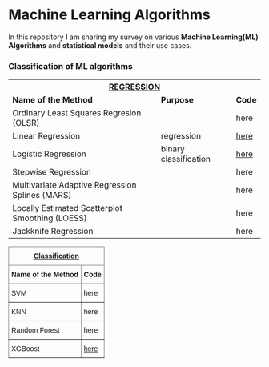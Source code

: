 # Machine Learning Algorithms

In this repository I am sharing my survey on various **Machine Learning(ML) Algorithms** and **statistical models** and their use cases.

###                                         Classification of ML algorithms

 <table>
  <tr>
    <th colspan="3"><span style="font-weight:bold;text-decoration:underline">REGRESSION</span><br></th>
  </tr>
  <tr>
    <td><span style="font-weight:bold">Name of the Method</span></td>
    <td><span style="font-weight:bold">Purpose</span></td>
    <td><span style="font-weight:bold">Code</span></td>
  </tr>
  <tr>
    <td>Ordinary Least Squares Regresion (OLSR)</td>
    <td></td>
    <td>here</td>
  </tr>
  <tr>
    <td>Linear Regression</td>
    <td>regression</td>
    <td><a href="https://github.com/abhinabasaha/Machine_Learning_Algorithms/tree/master/Regression/Linear_Regression">here</td>
  </tr>
  <tr>
    <td>Logistic Regression</td>
    <td>binary classification</td>
    <td><a href="https://github.com/abhinabasaha/Machine_Learning_Algorithms/tree/master/Regression/Logistic_Regression">here</td>
  </tr>
  <tr>
    <td>Stepwise Regression</td>
    <td></td>
    <td>here</td>
  </tr>
  <tr>
    <td>Multivariate Adaptive Regression Splines (MARS)</td>
    <td></td>
    <td>here</td>
  </tr>
  <tr>
    <td>Locally Estimated Scatterplot Smoothing (LOESS)</td>
    <td></td>
    <td>here</td>
  </tr>
  <tr>
    <td>Jackknife Regression</td>
    <td></td>
    <td>here</td>
  </tr>
</table>


<style type="text/css">
.tg  {border-collapse:collapse;border-spacing:0;}
.tg td{border-color:black;border-style:solid;border-width:1px;font-family:Arial, sans-serif;font-size:14px;
  overflow:hidden;padding:10px 5px;word-break:normal;}
.tg th{border-color:black;border-style:solid;border-width:1px;font-family:Arial, sans-serif;font-size:14px;
  font-weight:normal;overflow:hidden;padding:10px 5px;word-break:normal;}
.tg .tg-c3ow{border-color:inherit;text-align:center;vertical-align:top}
.tg .tg-0pky{border-color:inherit;text-align:left;vertical-align:top}
</style>
<table class="tg">
<thead>
  <tr>
    <th class="tg-c3ow" colspan="2"><span style="font-weight:bold;text-decoration:underline">Classification</span><br></th>
  </tr>
</thead>
<tbody>
  <tr>
    <td class="tg-0pky"><span style="font-weight:bold">Name of the Method</span></td>
    <td class="tg-0pky"><span style="font-weight:bold">Code</span></td>
  </tr>
  <tr>
    <td class="tg-0pky">SVM</td>
    <td class="tg-0pky">here</td>
  </tr>
  <tr>
    <td class="tg-0pky">KNN</td>
    <td class="tg-0pky">here</td>
  </tr>
  <tr>
    <td class="tg-0pky">Random Forest</td>
    <td class="tg-0pky">here</td>
  </tr>
  <tr>
    <td class="tg-0pky">XGBoost</td>
    <td class="tg-0pky"><a href="https://github.com/abhinabasaha/Machine_Learning_Algorithms/blob/master/Ensemble%20Learning/XG_boost/XG_boost.ipynb">here</a></td>
  </tr>
</tbody>
</table>
